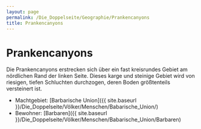 ```yaml
---
layout: page
permalink: /Die_Doppelseite/Geographie/Prankencanyons
title: Prankencanyons
---
```


# Prankencanyons

Die Prankencanyons erstrecken sich über ein fast kreisrundes Gebiet am nördlichen Rand der linken Seite. Dieses karge und steinige Gebiet wird von riesigen, tiefen Schluchten durchzogen, deren Boden größtenteils versteinert ist.

- Machtgebiet: [Barbarische Union]({{ site.baseurl }}/Die_Doppelseite/Völker/Menschen/Babarische_Union/)
- Bewohner: [Barbaren]({{ site.baseurl }}/Die_Doppelseite/Völker/Menschen/Babarische_Union/Barbaren)

